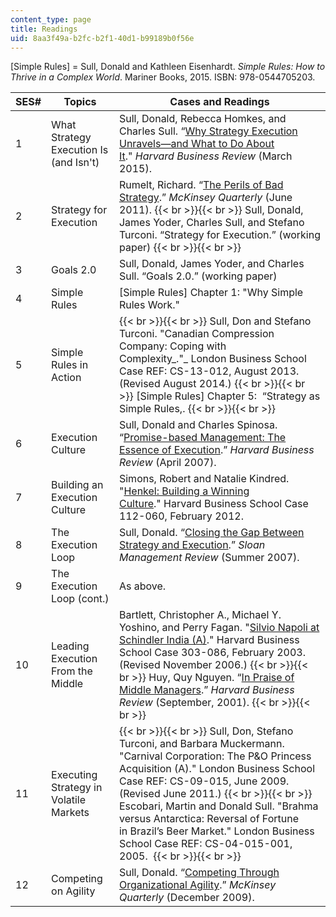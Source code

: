 ```yaml
---
content_type: page
title: Readings
uid: 8aa3f49a-b2fc-b2f1-40d1-b99189b0f56e
---
```


\[Simple Rules\] = Sull, Donald and Kathleen Eisenhardt. _Simple Rules: How to Thrive in a Complex World_. Mariner Books, 2015. ISBN: 978-0544705203.

| SES# | Topics | Cases and Readings |
| --- | --- | --- |
| 1 | What Strategy Execution Is (and Isn't) | Sull, Donald, Rebecca Homkes, and Charles Sull. “[Why Strategy Execution Unravels—and What to Do About It](https://hbr.org/2015/03/why-strategy-execution-unravelsand-what-to-do-about-it)." _Harvard Business Review_ (March 2015). |
| 2 | Strategy for Execution | Rumelt, Richard. “[The Perils of Bad Strategy](https://www.mckinsey.com/business-functions/strategy-and-corporate-finance/our-insights/the-perils-of-bad-strategy).” _McKinsey Quarterly_ (June 2011). {{< br >}}{{< br >}} Sull, Donald, James Yoder, Charles Sull, and Stefano Turconi. “Strategy for Execution.” (working paper) {{< br >}}{{< br >}}  |
| 3 | Goals 2.0 | Sull, Donald, James Yoder, and Charles Sull. “Goals 2.0.” (working paper) |
| 4 | Simple Rules | \[Simple Rules\] Chapter 1: "Why Simple Rules Work." |
| 5 | Simple Rules in Action |  {{< br >}}{{< br >}} Sull, Don and Stefano Turconi. "Canadian Compression Company: Coping with Complexity_."_ London Business School Case REF: CS-13-012, August 2013. (Revised August 2014.) {{< br >}}{{< br >}} \[Simple Rules\] Chapter 5:  “Strategy as Simple Rules,. {{< br >}}{{< br >}}  |
| 6 | Execution Culture | Sull, Donald and Charles Spinosa. “[Promise-based Management: The Essence of Execution](https://hbr.org/2007/04/promise-based-management-the-essence-of-execution).” _Harvard Business Review_ (April 2007).  |
| 7 | Building an Execution Culture | Simons, Robert and Natalie Kindred. "[Henkel: Building a Winning Culture](https://www.hbs.edu/faculty/Pages/item.aspx?num=41466)." Harvard Business School Case 112-060, February 2012. |
| 8 | The Execution Loop | Sull, Donald. “[Closing the Gap Between Strategy and Execution](https://sloanreview.mit.edu/article/closing-the-gap-between-strategy-and-execution/).” _Sloan Management Review_ (Summer 2007). |
| 9 | The Execution Loop (cont.) | As above. |
| 10 | Leading Execution From the Middle | Bartlett, Christopher A., Michael Y. Yoshino, and Perry Fagan. "[Silvio Napoli at Schindler India (A)](https://www.hbs.edu/faculty/Pages/item.aspx?num=29632)." Harvard Business School Case 303-086, February 2003. (Revised November 2006.) {{< br >}}{{< br >}} Huy, Quy Nguyen. “[In Praise of Middle Managers](https://hbr.org/2001/09/in-praise-of-middle-managers).” _Harvard Business Review_ (September, 2001). {{< br >}}{{< br >}}  |
| 11 | Executing Strategy in Volatile Markets |  {{< br >}}{{< br >}} Sull, Don, Stefano Turconi, and Barbara Muckermann. "Carnival Corporation: The P&O Princess Acquisition (A)." London Business School Case REF: CS-09-015, June 2009. (Revised June 2011.) {{< br >}}{{< br >}} Escobari, Martin and Donald Sull. "Brahma versus Antarctica: Reversal of Fortune in Brazil’s Beer Market." London Business School Case REF: CS-04-015-001, 2005.  {{< br >}}{{< br >}}  |
| 12 | Competing on Agility | Sull, Donald. “[Competing Through Organizational Agility](https://www.mckinsey.com/business-functions/organization/our-insights/competing-through-organizational-agility).” _McKinsey Quarterly_ (December 2009).
